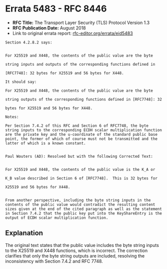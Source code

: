 # Errata 5483 - RFC 8446

- **RFC Title:** The Transport Layer Security (TLS) Protocol Version 1.3
- **RFC Publication Date:** August 2018
- Link to original errata report: [rfc-editor.org/errata/eid5483](https://www.rfc-editor.org/errata/eid5483)

```
Section 4.2.8.2 says:


For X25519 and X448, the contents of the public value are the byte
string inputs and outputs of the corresponding functions defined in
[RFC7748]: 32 bytes for X25519 and 56 bytes for X448.

It should say:

For X25519 and X448, the contents of the public value are the byte
string outputs of the corresponding functions defined in [RFC7748]: 32
bytes for X25519 and 56 bytes for X448.

Notes:

Per Section 7.4.2 of this RFC and Section 6 of RFC7748, the byte string inputs to the corresponding ECDH scalar multiplication function are the private key and the u-coordinate of the standard public base point, the former of which of course must not be transmitted and the latter of which is a known constant.

Paul Wouters (AD): Resolved but with the following Corrected Text:

For X25519 and X448, the contents of the public value is the K_A or
K_B value described in Section 6 of [RFC7748].  This is 32 bytes for
X25519 and 56 bytes for X448.

From another perspective, including the byte string inputs in the contents of the public value would contradict the resulting content sizes given at the end of the cited paragraph as well as the statement in Section 7.4.2 that the public key put into the KeyShareEntry is the output of ECDH scalar multiplication function.
```

## Explanation

The original text states that the public value includes the byte string inputs to the X25519 and X448 functions, which is incorrect. The correction clarifies that only the byte string outputs are included, resolving the inconsistency with Section 7.4.2 and RFC 7748.
